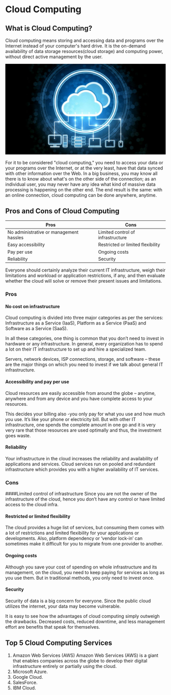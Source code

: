 # **Cloud Computing**
## What is Cloud Computing?
Cloud computing means storing and accessing data and programs over the Internet instead of your computer's hard drive. It is the on-demand availability of data storage resources(cloud storage) and computing power, without direct active management by the user.

![Cloud](images/image1.jpg)

For it to be considered "cloud computing," you need to access your data or your programs over the Internet, or at the very least, have that data synced with other information over the Web. In a big business, you may know all there is to know about what's on the other side of the connection; as an individual user, you may never have any idea what kind of massive data processing is happening on the other end. The end result is the same: with an online connection, cloud computing can be done anywhere, anytime.

## Pros and Cons of Cloud Computing

Pros|Cons
----|----
No administrative or management hassles|Limited control of infrastructure
Easy accessibility|Restricted or limited flexibility
Pay per use|Ongoing costs
Reliability|Security

Everyone should certainly analyze their current IT infrastructure, weigh their limitations and workload or application restrictions, if any, and then evaluate whether the cloud will solve or remove their present issues and limitations.

### Pros
#### No cost on infrastructure
Cloud computing is divided into three major categories as per the services: Infrastructure as a Service (IaaS), Platform as a Service (PaaS) and Software as a Service (SaaS).

In all these categories, one thing is common that you don’t need to invest in hardware or any infrastructure. In general, every organization has to spend a lot on their IT infrastructure to set up and hire a specialized team.

Servers, network devices, ISP connections, storage, and software – these are the major things on which you need to invest if we talk about general IT infrastructure.

#### Accessibility and pay per use 
Cloud resources are easily accessible from around the globe – anytime, anywhere and from any device and you have complete access to your resources.

This decides your billing also -you only pay for what you use and how much you use. It’s like your phone or electricity bill. But with other IT infrastructure, one spends the complete amount in one go and it is very very rare that those resources are used optimally and thus, the investment goes waste.

#### Reliability
Your infrastructure in the cloud increases the reliability and availability of applications and services. Cloud services run on pooled and redundant infrastructure which provides you with a higher availability of IT services.

### Cons

####Limited control of infrastructure
Since you are not the owner of the infrastructure of the cloud, hence you don’t have any control or have limited access to the cloud infra.

#### Restricted or limited flexibility 
The cloud provides a huge list of services, but consuming them comes with a lot of restrictions and limited flexibility for your applications or developments. Also, platform dependency or ‘vendor lock-in’ can sometimes make it difficult for you to migrate from one provider to another.

#### Ongoing costs 
Although you save your cost of spending on whole infrastructure and its management, on the cloud, you need to keep paying for services as long as you use them. But in traditional methods, you only need to invest once.

#### Security 
Security of data is a big concern for everyone. Since the public cloud utilizes the internet, your data may become vulnerable.

It is easy to see how the advantages of cloud computing simply outweigh the drawbacks. Decreased costs, reduced downtime, and less management effort are benefits that speak for themselves.

## Top 5 Cloud Computing Services

 1. Amazon Web Services (AWS) Amazon Web Services (AWS) is a giant that enables companies across the globe to develop their digital infrastructure entirely or partially using the cloud. 
 1. Microsoft Azure. 
 1. Google Cloud. 
 1. SalesForce. 
 1. IBM Cloud. 
 
 




